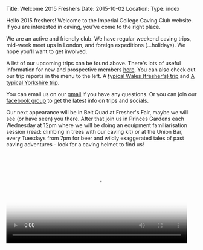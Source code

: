 Title: Welcome 2015 Freshers
Date: 2015-10-02
Location:
Type: index

Hello 2015 freshers! Welcome to the Imperial College Caving Club website. If you are interested in caving, you've come to the right place.

We are an active and friendly club. We have regular weekend caving trips, mid-week meet ups in London, and foreign expeditions (...holidays). We hope you'll want to get involved.

A list of our upcoming trips can be found above. There's lots of useful information for new and prospective members [here](/rcc/caving/pages/clubinfo.html). You can also check out our trip reports in the menu to the left. A [typical Wales (fresher's) trip](/rcc/caving/articles/wales-2013-10-25.html) and [A typical Yorkshire trip](/rcc/caving/articles/yorkshire-2014-11-28.html).

You can email us on our [gmail](http://www.google.com/recaptcha/mailhide/d?k=01pKgPf4L76j23E4ymTAu8fw==&c=CoX_UvK7tWMqLjrzhcaEXTCP8fRKKSw-Cl1eAzdIcj4=) if you have any questions. Or you can join our [facebook group](https://www.facebook.com/groups/578983745563159/) to get the latest info on trips and socials.

Our next appearance will be in Beit Quad at Fresher's Fair, maybe we will see (or have seen) you there. After that join us in Princes Gardens each Wednesday at 12pm where we will be doing an equipment familiarisation session (read: climbing in trees with our caving kit) or at the Union Bar, every Tuesdays from 7pm for beer and wildly exaggerated tales of past caving adventures - look for a caving helmet to find us!

<div class="center">
<video width="95%" controls poster="/caving/videos/promotional/CavingPromoVideo2015.png">
	<!-- MP4 must be first for iPad! -->
	<source src="/caving/videos/promotional/CavingPromoVideo2015.mp4" type="video/mp4" /><!-- Safari / iOS video / ie   -->
	<source src="/caving/videos/promotional/CavingPromoVideo2015.webm" type="video/webm" /><!-- Firefox / Opera / Chrome10 -->
</video>
</div>
